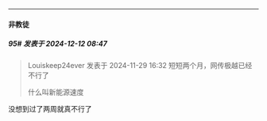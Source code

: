 ﻿
*****

####  非教徒  
##### 95#       发表于 2024-12-12 08:47

<blockquote>Louiskeep24ever 发表于 2024-11-29 16:32
短短两个月，网传极越已经不行了

什么叫新能源速度</blockquote>
没想到过了两周就真不行了

